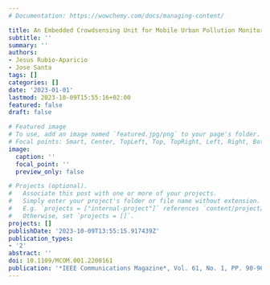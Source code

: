 ```yaml
---
# Documentation: https://wowchemy.com/docs/managing-content/

title: An Embedded Crowdsensing Unit for Mobile Urban Pollution Monitoring
subtitle: ''
summary: ''
authors:
- Jesus Rubio-Aparicio
- Jose Santa
tags: []
categories: []
date: '2023-01-01'
lastmod: 2023-10-09T15:55:16+02:00
featured: false
draft: false

# Featured image
# To use, add an image named `featured.jpg/png` to your page's folder.
# Focal points: Smart, Center, TopLeft, Top, TopRight, Left, Right, BottomLeft, Bottom, BottomRight.
image:
  caption: ''
  focal_point: ''
  preview_only: false

# Projects (optional).
#   Associate this post with one or more of your projects.
#   Simply enter your project's folder or file name without extension.
#   E.g. `projects = ["internal-project"]` references `content/project/deep-learning/index.md`.
#   Otherwise, set `projects = []`.
projects: []
publishDate: '2023-10-09T13:55:15.917439Z'
publication_types:
- '2'
abstract: ''
doi: 10.1109/MCOM.001.2200161
publication: '*IEEE Communications Magazine*, Vol. 61, No. 1, PP. 90-96, DOI: 10.1109/MCOM.001.2200161'
---
```

